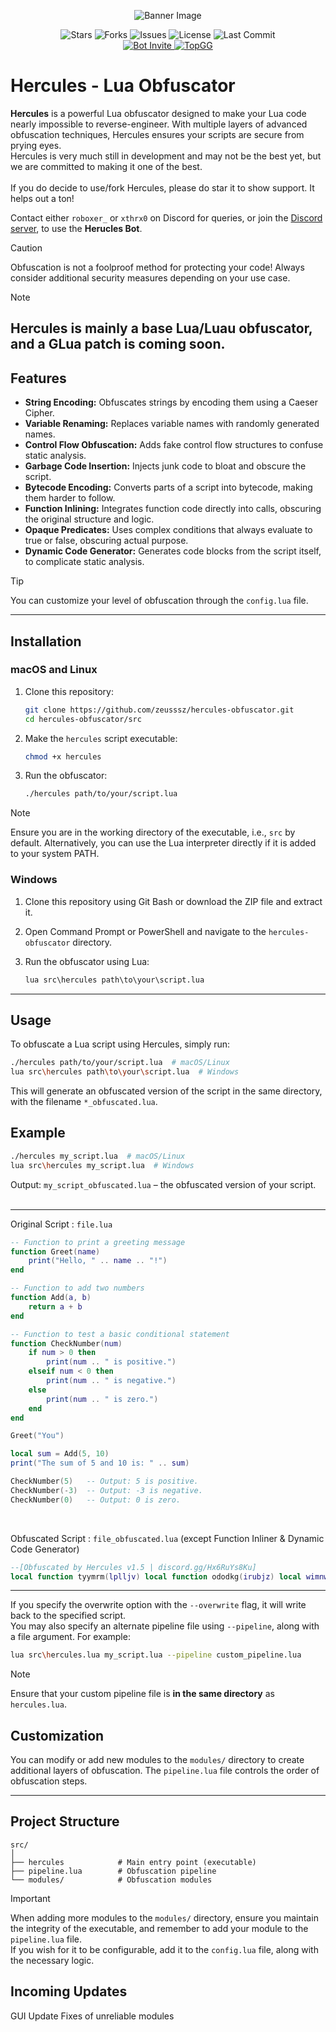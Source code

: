 <p align="center">
  <img src="https://github.com/user-attachments/assets/ff2ed207-c95e-45c3-831f-04a32675dbb5?size=32" alt="Banner Image" />
</p>

<p align="center">
  <img src="https://img.shields.io/github/stars/zeusssz/hercules-obfuscator?style=flat-square" alt="Stars" />
  <img src="https://img.shields.io/github/forks/zeusssz/hercules-obfuscator?style=flat-square" alt="Forks" />
  <img src="https://img.shields.io/github/issues/zeusssz/hercules-obfuscator?style=flat-square" alt="Issues" />
  <img src="https://img.shields.io/github/license/zeusssz/hercules-obfuscator?style=flat-square" alt="License" />
  <img src="https://img.shields.io/github/last-commit/zeusssz/hercules-obfuscator?style=flat-square" alt="Last Commit" />
  <br>
  <a href="https://discord.com/oauth2/authorize?client_id=1293608330123804682">
    <img src="https://img.shields.io/badge/Add%20Bot-blue?style=flat-square" alt="Bot Invite" />
  </a>
  <a href="https://top.gg/bot/1293608330123804682">
    <img src="https://top.gg/api/widget/servers/1293608330123804682.svg" alt="TopGG" />
  </a>
</p>

# Hercules - Lua Obfuscator
**Hercules** is a powerful Lua obfuscator designed to make your Lua code nearly impossible to reverse-engineer. With multiple layers of advanced obfuscation techniques, Hercules ensures your scripts are secure from prying eyes.
<br>
Hercules is very much still in development and may not be the best yet, but we are committed to making it one of the best.
<br>
<br>
If you do decide to use/fork Hercules, please do star it to show support. It helps out a ton!
<br>

Contact either `roboxer_` or `xthrx0` on Discord for queries, or join the [Discord server](https://discord.gg/7PnSq7HuJN), to use the **Herucles Bot**.
<br>

>[!CAUTION]
Obfuscation is not a foolproof method for protecting your code! Always consider additional security measures depending on your use case.

>[!NOTE]
**Hercules** is mainly a base Lua/Luau obfuscator, and a GLua patch is coming soon.
---

## Features

- **String Encoding:** Obfuscates strings by encoding them using a Caeser Cipher.
- **Variable Renaming:** Replaces variable names with randomly generated names.
- **Control Flow Obfuscation:** Adds fake control flow structures to confuse static analysis.
- **Garbage Code Insertion:** Injects junk code to bloat and obscure the script.
- **Bytecode Encoding:** Converts parts of a script into bytecode, making them harder to follow.
- **Function Inlining:** Integrates function code directly into calls, obscuring the original structure and logic.
- **Opaque Predicates:** Uses complex conditions that always evaluate to true or false, obscuring actual purpose.
- **Dynamic Code Generator:** Generates code blocks from the script itself, to complicate static analysis.

>[!TIP]
>You can customize your level of obfuscation through the `config.lua` file.
---
## Installation

### macOS and Linux

1. Clone this repository:
    ```bash
    git clone https://github.com/zeusssz/hercules-obfuscator.git
    cd hercules-obfuscator/src
    ```

2. Make the `hercules` script executable:
    ```bash
    chmod +x hercules
    ```

3. Run the obfuscator:
    ```bash
    ./hercules path/to/your/script.lua
    ```
>[!NOTE]
>Ensure you are in the working directory of the executable, i.e., `src` by default. Alternatively, you can use the Lua interpreter directly if it is added to your system PATH.

### Windows

1. Clone this repository using Git Bash or download the ZIP file and extract it.

2. Open Command Prompt or PowerShell and navigate to the `hercules-obfuscator` directory.

3. Run the obfuscator using Lua:
    ```cmd
    lua src\hercules path\to\your\script.lua
    ```
---

## Usage

To obfuscate a Lua script using Hercules, simply run:

```bash
./hercules path/to/your/script.lua  # macOS/Linux
lua src\hercules path\to\your\script.lua  # Windows
```

This will generate an obfuscated version of the script in the same directory, with the filename `*_obfuscated.lua`.

## Example

```bash
./hercules my_script.lua  # macOS/Linux
lua src\hercules my_script.lua  # Windows
```

Output:
`my_script_obfuscated.lua` – the obfuscated version of your script.
<br>
<br>

---
Original Script : `file.lua`
```lua
-- Function to print a greeting message
function Greet(name)
    print("Hello, " .. name .. "!")
end

-- Function to add two numbers
function Add(a, b)
    return a + b
end

-- Function to test a basic conditional statement
function CheckNumber(num)
    if num > 0 then
        print(num .. " is positive.")
    elseif num < 0 then
        print(num .. " is negative.")
    else
        print(num .. " is zero.")
    end
end

Greet("You")

local sum = Add(5, 10)
print("The sum of 5 and 10 is: " .. sum)

CheckNumber(5)   -- Output: 5 is positive.
CheckNumber(-3)  -- Output: -3 is negative.
CheckNumber(0)   -- Output: 0 is zero.
```
<br>

Obfuscated Script : `file_obfuscated.lua` (except Function Inliner & Dynamic Code Generator)
```lua
--[Obfuscated by Hercules v1.5 | discord.gg/Hx6RuYs8Ku]
local function tyymrm(lplljv) local function ododkg(irubjz) local wimnwd = 67 end end local vndskt = 16 local function jsxbai(wpzksz) local jurvpy = 70 end local executed = false while not executed do if math.random(0, 1) == 0 then local _ = 250 else executed = true end end local function pAPkMUmMJgG(byte) return (byte >= 48 and byte <= 57) or (byte >= 65 and byte <= 90) or (byte >= 97 and byte <= 122) end local function BTeAOpsBVUB(code, offset) local result = {} for i = 1, #code do local byte = code:byte(i) if pAPkMUmMJgG(byte) then local new_byte if byte >= 48 and byte <= 57 then new_byte = ((byte - 48 - offset + 10) % 10) + 48 elseif byte >= 65 and byte <= 90 then new_byte = ((byte - 65 - offset + 26) % 26) + 65 elseif byte >= 97 and byte <= 122 then new_byte = ((byte - 97 - offset + 26) % 26) + 97 end table.insert(result, string.char(new_byte)) else table.insert(result, string.char(byte)) end end return table.concat(result) end local function pAPkMUmMJgG(byte) return (byte >= 48 and byte <= 57) or (byte >= 65 and byte <= 90) or (byte >= 97 and byte <= 122) end function ytYDTgbo(vzWhayfj) print(BTeAOpsBVUB("Yvccf, ", 17) .. vzWhayfj .. BTeAOpsBVUB("!", 4)) end function YxLYRxiEgb(muCLPSUXq, HMFyWCWQOe) return muCLPSUXq + HMFyWCWQOe end function uAHwInWiT(PcvxKPZzxCMI) if PcvxKPZzxCMI > 0 then print(PcvxKPZzxCMI .. BTeAOpsBVUB(" xh edhxixkt.", 15)) elseif PcvxKPZzxCMI < 0 then print(PcvxKPZzxCMI .. BTeAOpsBVUB(" rb wnpjcren.", 9)) else print(PcvxKPZzxCMI .. BTeAOpsBVUB(" td kpcz.", 11)) end end ytYDTgbo(BTeAOpsBVUB("Oek", 16)) local RRzpmwUHCbzC = YxLYRxiEgb(5, 10) print(BTeAOpsBVUB("Ocz nph ja 6 viy 21 dn: ", 21) .. RRzpmwUHCbzC) uAHwInWiT(5) uAHwInWiT(-3) uAHwInWiT(0)
```
---

If you specify the overwrite option with the `--overwrite` flag, it will write back to the specified script.
<br>
You may also specify an alternate pipeline file using `--pipeline`, along with a file argument. For example:
```sh
lua src\hercules.lua my_script.lua --pipeline custom_pipeline.lua 
```
>[!NOTE]
>Ensure that your custom pipeline file is **in the same directory** as `hercules.lua`.

## Customization

You can modify or add new modules to the `modules/` directory to create additional layers of obfuscation. The `pipeline.lua` file controls the order of obfuscation steps.

---

## Project Structure

```
src/
│
├── hercules            # Main entry point (executable)
├── pipeline.lua        # Obfuscation pipeline
└── modules/            # Obfuscation modules  
```
>[!IMPORTANT]
>When adding more modules to the `modules/` directory, ensure you maintain the integrity of the executable, and remember to add your module to the `pipeline.lua` file.
<br>If you wish for it to be configurable, add it to the `config.lua` file, along with the necessary logic.

## Incoming Updates
GUI Update
Fixes of unreliable modules
